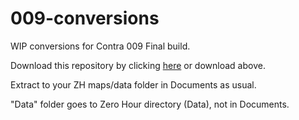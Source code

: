 # 009-conversions

WIP conversions for Contra 009 Final build.

Download this repository by clicking [here](https://github.com/triatomic/009-conversions/archive/develop.zip) or download above.

Extract to your ZH maps/data folder in Documents as usual.

"Data" folder goes to Zero Hour directory (Data), not in Documents.
